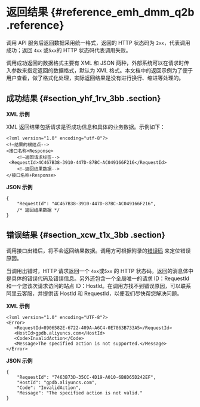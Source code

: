 # 返回结果 {#reference_emh_dmm_q2b .reference}

调用 API 服务后返回数据采用统一格式，返回的 HTTP 状态码为 `2xx`，代表调用成功；返回 `4xx` 或`5xx`的 HTTP 状态码代表调用失败。

调用成功返回的数据格式主要有 XML 和 JSON 两种，外部系统可以在请求时传入参数来指定返回的数据格式，默认为 XML 格式。本文档中的返回示例为了便于用户查看，做了格式化处理，实际返回结果是没有进行换行、缩进等处理的。

## 成功结果 {#section_yhf_1rv_3bb .section}

**XML 示例**

XML 返回结果包括请求是否成功信息和具体的业务数据。示例如下：

```
<?xml version="1.0" encoding="utf-8"?>  
<!—结果的根结点--> 
<接口名称+Response> 
    <!—返回请求标签--> 
 <RequestId>4C467B38-3910-447D-87BC-AC049166F216</RequestId> 
    <!—返回结果数据--> 
</接口名称+Response>

```

**JSON 示例**

```
{ 
    "RequestId": "4C467B38-3910-447D-87BC-AC049166F216", 
    /* 返回结果数据 */ 
} 

```

## 错误结果 {#section_xcw_t1x_3bb .section}

调用接口出错后，将不会返回结果数据。调用方可根据附录的[错误码](cn.zh-CN/API参考/附录/错误码/客户端错误码.md#) 来定位错误原因。

当调用出错时，HTTP 请求返回一个 `4xx`或`5xx` 的 HTTP 状态码。返回的消息体中是具体的错误代码及错误信息。另外还包含一个全局唯一的请求 ID：RequestId 和一个您该次请求访问的站点 ID：HostId。在调用方找不到错误原因，可以联系阿里云客服，并提供该 HostId 和 RequestId，以便我们尽快帮您解决问题。

**XML 示例**

```
<?xml version="1.0" encoding="UTF-8"?> 
<Error> 
   <RequestId>8906582E-6722-409A-A6C4-0E7863B733A5</RequestId> 
   <HostId>gpdb.aliyuncs.com</HostId> 
   <Code>InvalidAction</Code> 
   <Message>The specified action is not supported.</Message> 
</Error> 

```

**JSON 示例**

```
{ 
    "RequestId": "7463B73D-35CC-4D19-A010-6B8D65D242EF", 
    "HostId": "gpdb.aliyuncs.com", 
    "Code": "InvalidAction", 
    "Message": "The specified action is not valid." 
} 

```

